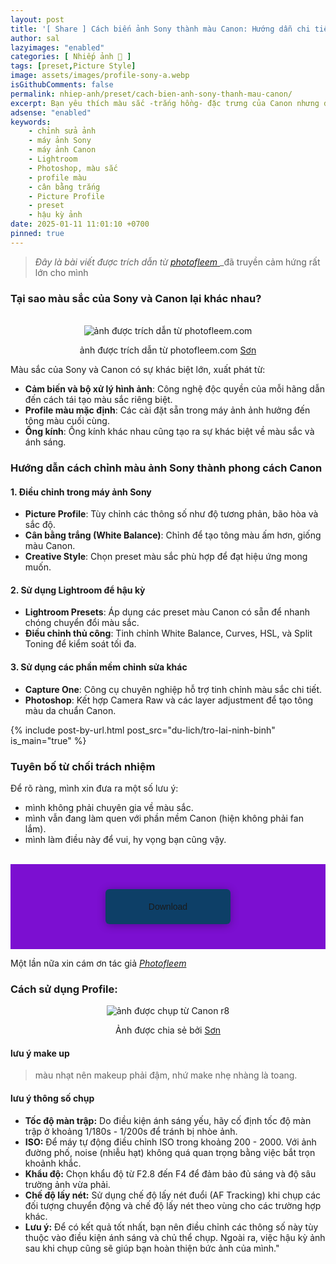 ```yaml
---
layout: post
title: '[ Share ] Cách biến ảnh Sony thành màu Canon: Hướng dẫn chi tiết cho người mới bắt đầu | Tải miễn phí'
author: sal
lazyimages: "enabled"
categories: [ Nhiếp ảnh 📸 ]
tags: [preset,Picture Style]
image: assets/images/profile-sony-a.webp
isGithubComments: false
permalink: nhiep-anh/preset/cach-bien-anh-sony-thanh-mau-canon/
excerpt: Bạn yêu thích màu sắc -trắng hồng- đặc trưng của Canon nhưng đang sở hữu một chiếc máy ảnh Sony? Đừng lo! Trong bài viết này, chúng tôi sẽ hướng dẫn chi tiết cách chỉnh sửa để các bức ảnh từ máy ảnh Sony của bạn có thể mang phong cách màu sắc sống động như Canon.
adsense: "enabled"
keywords:
    - chỉnh sửa ảnh
    - máy ảnh Sony
    - máy ảnh Canon
    - Lightroom
    - Photoshop, màu sắc
    - profile màu
    - cân bằng trắng
    - Picture Profile
    - preset
    - hậu kỳ ảnh
date: 2025-01-11 11:01:10 +0700
pinned: true
---
```


> _Đây là bài viết được trích dẫn từ_ [_photofleem_ ](https://photofleem.com/2020/lightroom-profile-color-portrait-for-sony/) _đã truyền cảm hứng rất lớn cho mình

 ### Tại sao màu sắc của Sony và Canon lại khác nhau?

<br>
<div class="content" style="text-align:center; ">
<img class="lazyload img-thumb loaded lazyloaded" loading="lazy" src="https://i.imgur.com/kyS92wJ.jpeg" title="source: photofleem.com" alt="ảnh được trích dẫn từ photofleem.com"><br><p>ảnh được trích dẫn từ photofleem.com <a href="https://photofleem.com/2020/lightroom-profile-color-portrait-for-sony">Sơn</a></p></div>

Màu sắc của Sony và Canon có sự khác biệt lớn, xuất phát từ:

*   **Cảm biến và bộ xử lý hình ảnh**: Công nghệ độc quyền của mỗi hãng dẫn đến cách tái tạo màu sắc riêng biệt.
*   **Profile màu mặc định**: Các cài đặt sẵn trong máy ảnh ảnh hưởng đến tông màu cuối cùng.
*   **Ống kính**: Ống kính khác nhau cũng tạo ra sự khác biệt về màu sắc và ánh sáng.

### Hướng dẫn cách chỉnh màu ảnh Sony thành phong cách Canon

#### 1\. Điều chỉnh trong máy ảnh Sony

*   **Picture Profile**: Tùy chỉnh các thông số như độ tương phản, bão hòa và sắc độ.
*   **Cân bằng trắng (White Balance)**: Chỉnh để tạo tông màu ấm hơn, giống màu Canon.
*   **Creative Style**: Chọn preset màu sắc phù hợp để đạt hiệu ứng mong muốn.

#### 2\. Sử dụng Lightroom để hậu kỳ

*   **Lightroom Presets**: Áp dụng các preset màu Canon có sẵn để nhanh chóng chuyển đổi màu sắc.
*   **Điều chỉnh thủ công**: Tinh chỉnh White Balance, Curves, HSL, và Split Toning để kiểm soát tối đa.

#### 3\. Sử dụng các phần mềm chỉnh sửa khác

*   **Capture One**: Công cụ chuyên nghiệp hỗ trợ tinh chỉnh màu sắc chi tiết.
*   **Photoshop**: Kết hợp Camera Raw và các layer adjustment để tạo tông màu da chuẩn Canon.

{% include post-by-url.html post_src="du-lich/tro-lai-ninh-binh" is_main="true" %}

### **Tuyên bố từ chối trách nhiệm**

Để rõ ràng, mình xin đưa ra một số lưu ý:

*   mình không phải chuyên gia về màu sắc.
*   mình vẫn đang làm quen với phần mềm Canon (hiện không phải fan lắm).
*   mình làm điều này để vui, hy vọng bạn cũng vậy.

<style>
table{border-collapse:collapse;border-spacing:0;margin:0 auto;width:700px}table td,table th{border:1px solid #ccc;padding:10px}table th{background-color:#f3f3f3}@media only screen and (max-width:700px){table{margin:0 10px;width:auto}}@media only screen and (max-width:480px){table td,table th{display:block;border-bottom:none}table tr:last-child td{border-bottom:1px solid #ccc}}
#resultIm{display:none;}
</style>
<div id="table-download"></div>
<script>
let linkDownload="https://photofleem.com/2020/lightroom-profile-color-portrait-for-sony/";let h2=document.createElement("h2");h2.style.fontStyle="normal",h2.style.marginLeft="0",h2.style.marginRight="0",h2.style.textAlign="start";let strong=document.createElement("strong");strong.textContent="Tải về",h2.appendChild(strong);let p=document.createElement("p");p.style.textAlign="center";let em=document.createElement("em");em.textContent="(Nếu link tải kh\xf4ng hoạt động, c\xe1c bạn vui l\xf2ng comment b\xean dưới để được hỗ trợ sớm nhất)",p.appendChild(em);let table=document.createElement("table"),tr1=document.createElement("tr"),th1=document.createElement("th");th1.textContent="Upload";let td1=document.createElement("td");td1.textContent="AnhHangXom",tr1.appendChild(th1),tr1.appendChild(td1);let tr2=document.createElement("tr"),th2=document.createElement("th");th2.textContent="Link";let td2=document.createElement("td"),pResult=document.createElement("p");pResult.id="result";let aDownload=document.createElement("a");aDownload.href=linkDownload,aDownload.target="_blank",aDownload.classList.add("item-link","item-content","link","external"),aDownload.id="facebook",aDownload.textContent="🚩🚩🚩Tải xuống",aDownload.onclick=function(t){getHrefOnclickAndRedirectWithLink(t)};let imgResultIm=document.createElement("img");imgResultIm.loading="lazy",imgResultIm.id="resultIm",imgResultIm.src="https://i.stack.imgur.com/SBv4T.gif",imgResultIm.alt="Computer man",imgResultIm.width="250",td2.appendChild(pResult),td2.appendChild(aDownload),td2.appendChild(imgResultIm),tr2.appendChild(th2),tr2.appendChild(td2);let tr3=document.createElement("tr"),th3=document.createElement("th");th3.textContent="Pass(Nếu có)";let td3=document.createElement("td");td3.textContent="anhhangxom.xyz",tr3.appendChild(th3),tr3.appendChild(td3),table.appendChild(tr1),table.appendChild(tr2),table.appendChild(tr3);let tableDownloadDiv=document.getElementById("table-download");tableDownloadDiv.appendChild(h2),tableDownloadDiv.appendChild(p),tableDownloadDiv.appendChild(table);
function redirect(){setInterval(myURL,30e3),document.getElementById("result").innerHTML="<b>🕵️ Đang tạo link tải. Bạn đợi tẹo nha ;)"}
function myURL(){document.location.href=linkDownload,toggleImage(),clearInterval(interval)}
function toggleImage() {document.getElementById("resultIm").style.display = "block";
}
</script>
<br>
<div class="my-container"> <div class="button"> <input type="radio" class="radio"> <a class="download">Download</a> <a class="open" href="https://www.canonstyle.com/downloads">Open File</a> </div></div><style>.my-container { font-family: 'Poppins', sans-serif; display: flex; flex-wrap: wrap; align-items: center; margin: 0; padding: 0; background: #7c0fd1; text-align: center;
}
.my-container .button { position: relative; width: 200px; height: auto; margin: 40px auto; display: flex; flex-wrap: wrap; align-items: center; justify-content: center; color: #fff;
}
.my-container .radio { position: absolute; opacity: 0; width: 100%; height: 100%; z-index: 3; cursor: pointer;
}
.my-container .button a { text-decoration: none; text-align: center; width: 200px; padding: 20px; background: linear-gradient(90deg, #1ee3cf 50%, #0d3f67 50%) no-repeat; background-position: right center; background-size: 2000%; border-radius: 6px; overflow: hidden; box-shadow: 0 2px 14px rgba(0, 0, 0, 0.3); transition: all 0.3s ease;
}
.my-container .button a:hover,
.my-container .radio:hover + a { transform: translateY(-2px); box-shadow: 0 8px 20px rgba(0, 0, 0, 0.3); transition: all 0.3s ease;
}
.my-container .button a:active { box-shadow: none; transform: scale(0.95); transition: all 0.3s ease;
}
.my-container .open { display: none;
}
.my-container .radio:checked ~ a { animation: loading 5s linear forwards 1;
}
.my-container .radio:checked + .download { display: none;
}
.my-container .radio:checked ~ .open { display: block;
}
@keyframes loading { 0% { height: 100%; padding: 20px; background-position: right center; color: transparent; box-shadow: none; pointer-events: none; } 2% { height: 5px; padding: 0 20px; color: transparent; pointer-events: none; } 95% { height: 5px; padding: 0 20px; background-position: left center; color: transparent; pointer-events: none; } 100% { height: 100%; padding: 18px 20px; background-position: left center; color: #FFF; box-shadow: 0 5px 20px rgba(0, 0, 0, 0.3); z-index: 4; pointer-events: auto; }
}
.my-container .copy { position: absolute; bottom: 5vh; left: 50%; transform: translateX(-50%); color: #fff;
}</style>

Một lần nữa xin cám ơn tác giả [_Photofleem_](https://photofleem.com/2020/lightroom-profile-color-portrait-for-sony/)

### Cách sử dụng Profile:

<div class="content" style="text-align:center; ">
<img class="lazyload img-thumb loaded lazyloaded" loading="lazy" src="blob:https://imgur.com/0e69bd59-eb58-4a06-a4ce-4a6d8a30c1f6" title="source: anhhangxomh.xyz" alt="ảnh được chụp từ Canon r8"><br><p>Ảnh được chia sẻ bởi <a href="https://www.facebook.com/nntatlu">Sơn</a></p></div>

#### lưu ý make up

> màu nhạt nên makeup phải đậm, nhứ make nhẹ nhàng là toang.

#### lưu ý thông số chụp

*   **Tốc độ màn trập:** Do điều kiện ánh sáng yếu, hãy cố định tốc độ màn trập ở khoảng 1/180s - 1/200s để tránh bị nhòe ảnh.
*   **ISO:** Để máy tự động điều chỉnh ISO trong khoảng 200 - 2000. Với ảnh đường phố, noise (nhiễu hạt) không quá quan trọng bằng việc bắt trọn khoảnh khắc.
*   **Khẩu độ:** Chọn khẩu độ từ F2.8 đến F4 để đảm bảo đủ sáng và độ sâu trường ảnh vừa phải.
*   **Chế độ lấy nét:** Sử dụng chế độ lấy nét đuổi (AF Tracking) khi chụp các đối tượng chuyển động và chế độ lấy nét theo vùng cho các trường hợp khác.
*   **Lưu ý:** Để có kết quả tốt nhất, bạn nên điều chỉnh các thông số này tùy thuộc vào điều kiện ánh sáng và chủ thể chụp. Ngoài ra, việc hậu kỳ ảnh sau khi chụp cũng sẽ giúp bạn hoàn thiện bức ảnh của mình."

